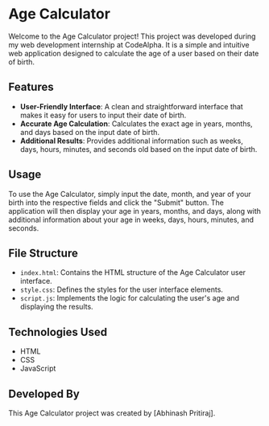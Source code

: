 # Age Calculator

Welcome to the Age Calculator project! This project was developed during my web development internship at CodeAlpha. It is a simple and intuitive web application designed to calculate the age of a user based on their date of birth.

## Features

- **User-Friendly Interface**: A clean and straightforward interface that makes it easy for users to input their date of birth.
- **Accurate Age Calculation**: Calculates the exact age in years, months, and days based on the input date of birth.
- **Additional Results**: Provides additional information such as weeks, days, hours, minutes, and seconds old based on the input date of birth.

## Usage

To use the Age Calculator, simply input the date, month, and year of your birth into the respective fields and click the "Submit" button. The application will then display your age in years, months, and days, along with additional information about your age in weeks, days, hours, minutes, and seconds.

## File Structure

- `index.html`: Contains the HTML structure of the Age Calculator user interface.
- `style.css`: Defines the styles for the user interface elements.
- `script.js`: Implements the logic for calculating the user's age and displaying the results.

## Technologies Used

- HTML
- CSS
- JavaScript

## Developed By

This Age Calculator project was created by [Abhinash Pritiraj].

